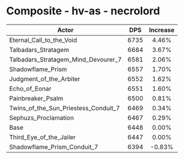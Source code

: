 # Composite - hv-as - necrolord
| Actor | DPS | Increase |
|---|:---:|:---:|
|Eternal_Call_to_the_Void|6735|4.46%|
|Talbadars_Stratagem|6684|3.67%|
|Talbadars_Stratagem_Mind_Devourer_7|6581|2.06%|
|Shadowflame_Prism|6557|1.70%|
|Judgment_of_the_Arbiter|6552|1.62%|
|Echo_of_Eonar|6551|1.60%|
|Painbreaker_Psalm|6500|0.81%|
|Twins_of_the_Sun_Priestess_Conduit_7|6469|0.34%|
|Sephuzs_Proclamation|6467|0.29%|
|Base|6448|0.00%|
|Third_Eye_of_the_Jailer|6447|0.00%|
|Shadowflame_Prism_Conduit_7|6394|-0.83%|
